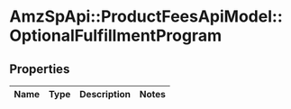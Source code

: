 # AmzSpApi::ProductFeesApiModel::OptionalFulfillmentProgram

## Properties
Name | Type | Description | Notes
------------ | ------------- | ------------- | -------------

